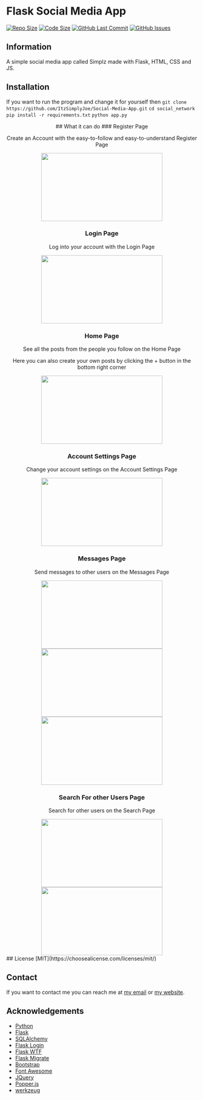 # Flask Social Media App

[![Repo Size](https://img.shields.io/github/repo-size/ItzSimplyJoe/Social-Media-App)]()
[![Code Size](https://img.shields.io/github/languages/code-size/ItzSimplyJoe/Social-Media-App)]()
[![GitHub Last Commit](https://img.shields.io/github/last-commit/ItzSimplyJoe/Social-Media-App)]()
[![GitHub Issues](https://img.shields.io/github/issues/ItzSimplyJoe/Social-Media-App)]()


## Information
A simple social media app called Simplz made with Flask, HTML, CSS and JS.

## Installation
If you want to run the program and change it for yourself then
```git clone https://github.com/ItzSimplyJoe/Social-Media-App.git```
```cd social_network```
```pip install -r requirements.txt```
```python app.py```
<div align="center">
## What it can do
### Register Page
<p>Create an Account with the easy-to-follow and easy-to-understand Register Page</p>
<img src="Images_for_Github/register.png" width=320 height=180>

### Login Page
<p>Log into your account with the Login Page</p>
<img src="Images_for_Github/login.png" width=320 height=180>

### Home Page
<p>See all the posts from the people you follow on the Home Page</p>
<p>Here you can also create your own posts by clicking the + button in the bottom right corner</p>
<img src="Images_for_Github/index.png" width=320 height=180>

### Account Settings Page
<p>Change your account settings on the Account Settings Page</p>
<img src="Images_for_Github/account.png" width=320 height=180>

### Messages Page
<p>Send messages to other users on the Messages Page</p>
<img src="Images_for_Github/Conversations.png" width=320 height=180>
<img src="Images_for_Github/conversation.png" width=320 height=180>
<img src="Images_for_Github/new_conversation.png" width=320 height=180>

### Search For other Users Page
<p>Search for other users on the Search Page</p>
<img src="Images_for_Github/User_search.png" width=320 height=180>
<img src="Images_for_Github/profile.png" width=320 height=180>
</div>
## License
[MIT](https://choosealicense.com/licenses/mit/)

## Contact
If you want to contact me you can reach me at [my email](mailto:joebostock30@gmail.com) or [my website](https://www.itzsimplyjoe.me).

## Acknowledgements
- [Python](https://www.python.org/)
- [Flask](https://flask.palletsprojects.com/en/2.0.x/)
- [SQLAlchemy](https://www.sqlalchemy.org/)
- [Flask Login](https://flask-login.readthedocs.io/en/latest/)
- [Flask WTF](https://flask-wtf.readthedocs.io/en/0.15.x/)
- [Flask Migrate](https://flask-migrate.readthedocs.io/en/latest/)
- [Bootstrap](https://getbootstrap.com/)
- [Font Awesome](https://fontawesome.com/)
- [JQuery](https://jquery.com/)
- [Popper.js](https://popper.js.org/)
- [werkzeug](https://werkzeug.palletsprojects.com/en/2.0.x/)